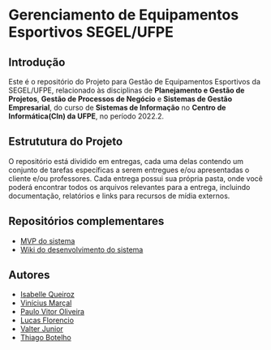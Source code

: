# Gerenciamento de Equipamentos Esportivos SEGEL/UFPE
## Introdução
Este é o repositório do Projeto para Gestão de Equipamentos Esportivos da SEGEL/UFPE, relacionado às disciplinas de **Planejamento e Gestão de Projetos**, **Gestão de Processos de Negócio** e **Sistemas de Gestão Empresarial**, do curso de **Sistemas de Informação** no **Centro de Informática(CIn) da UFPE**, no período 2022.2.

## Estrututura do Projeto
O repositório está dividido em entregas, cada uma delas contendo um conjunto de tarefas específicas a serem entregues e/ou apresentadas o cliente e/ou professores. Cada entrega possui sua própria pasta, onde você poderá encontrar todos os arquivos relevantes para a entrega, incluindo documentação, relatórios e links para recursos de mídia externos.

## Repositórios complementares
- [MVP do sistema](https://github.com/projetaogrupoa/segel-app)
- [Wiki do desenvolvimento do sistema](https://github.com/isabelleqga/ESprojetoSEGEL)

## Autores

- [Isabelle Queiroz](https://www.github.com/isabelleqga)
- [Vinícius Marçal](https://www.github.com/)
- [Paulo Vitor Oliveira](https://www.github.com/Vittorr)
- [Lucas Florencio](https://www.github.com/luucaslfs)
- [Valter Junior](https://www.github.com/valter-junior)
- [Thiago Botelho](https://www.github.com/)
